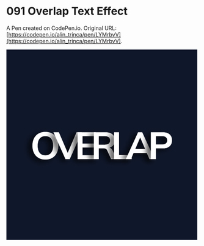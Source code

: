 # 091 Overlap Text Effect

A Pen created on CodePen.io. Original URL: [https://codepen.io/alin_trinca/pen/LYMrbvV](https://codepen.io/alin_trinca/pen/LYMrbvV).

![Overlap Text Effect Screenshot](overlap-text.png)
